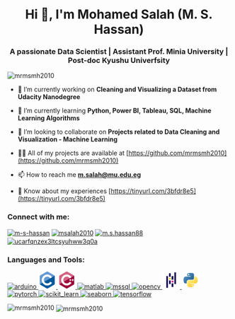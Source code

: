 <h1 align="center">Hi 👋, I'm Mohamed Salah (M. S. Hassan)</h1>
<h3 align="center">A passionate Data Scientist | Assistant Prof. Minia University | Post-doc Kyushu Univerfsity</h3>

<p align="left"> <img src="https://komarev.com/ghpvc/?username=mrmsmh2010&label=Profile%20views&color=0e75b6&style=flat" alt="mrmsmh2010" /> </p>

- 🔭 I’m currently working on **Cleaning and Visualizing a Dataset from Udacity Nanodegree**

- 🌱 I’m currently learning **Python, Power BI, Tableau, SQL, Machine Learning Algorithms**

- 👯 I’m looking to collaborate on **Projects related to Data Cleaning and Visualization - Machine Learning**

- 👨‍💻 All of my projects are available at [https://github.com/mrmsmh2010](https://github.com/mrmsmh2010)

- 📫 How to reach me **m.salah@mu.edu.eg**

- 📄 Know about my experiences [https://tinyurl.com/3bfdr8e5](https://tinyurl.com/3bfdr8e5)

<h3 align="left">Connect with me:</h3>
<p align="left">
<a href="https://linkedin.com/in/m-s-hassan" target="blank"><img align="center" src="https://raw.githubusercontent.com/rahuldkjain/github-profile-readme-generator/master/src/images/icons/Social/linked-in-alt.svg" alt="m-s-hassan" height="30" width="40" /></a>
<a href="https://kaggle.com/msalah2010" target="blank"><img align="center" src="https://raw.githubusercontent.com/rahuldkjain/github-profile-readme-generator/master/src/images/icons/Social/kaggle.svg" alt="msalah2010" height="30" width="40" /></a>
<a href="https://fb.com/m.s.hassan88" target="blank"><img align="center" src="https://raw.githubusercontent.com/rahuldkjain/github-profile-readme-generator/master/src/images/icons/Social/facebook.svg" alt="m.s.hassan88" height="30" width="40" /></a>
<a href="https://www.youtube.com/c/ucarfqnzex3ltcsyuhww3q0a" target="blank"><img align="center" src="https://raw.githubusercontent.com/rahuldkjain/github-profile-readme-generator/master/src/images/icons/Social/youtube.svg" alt="ucarfqnzex3ltcsyuhww3q0a" height="30" width="40" /></a>
</p>

<h3 align="left">Languages and Tools:</h3>
<p align="left"> <a href="https://www.arduino.cc/" target="_blank" rel="noreferrer"> <img src="https://cdn.worldvectorlogo.com/logos/arduino-1.svg" alt="arduino" width="40" height="40"/> </a> <a href="https://www.cprogramming.com/" target="_blank" rel="noreferrer"> <img src="https://raw.githubusercontent.com/devicons/devicon/master/icons/c/c-original.svg" alt="c" width="40" height="40"/> </a> <a href="https://www.w3schools.com/cpp/" target="_blank" rel="noreferrer"> <img src="https://raw.githubusercontent.com/devicons/devicon/master/icons/cplusplus/cplusplus-original.svg" alt="cplusplus" width="40" height="40"/> </a> <a href="https://www.mathworks.com/" target="_blank" rel="noreferrer"> <img src="https://upload.wikimedia.org/wikipedia/commons/2/21/Matlab_Logo.png" alt="matlab" width="40" height="40"/> </a> <a href="https://www.microsoft.com/en-us/sql-server" target="_blank" rel="noreferrer"> <img src="https://www.svgrepo.com/show/303229/microsoft-sql-server-logo.svg" alt="mssql" width="40" height="40"/> </a> <a href="https://opencv.org/" target="_blank" rel="noreferrer"> <img src="https://www.vectorlogo.zone/logos/opencv/opencv-icon.svg" alt="opencv" width="40" height="40"/> </a> <a href="https://pandas.pydata.org/" target="_blank" rel="noreferrer"> <img src="https://raw.githubusercontent.com/devicons/devicon/2ae2a900d2f041da66e950e4d48052658d850630/icons/pandas/pandas-original.svg" alt="pandas" width="40" height="40"/> </a> <a href="https://www.python.org" target="_blank" rel="noreferrer"> <img src="https://raw.githubusercontent.com/devicons/devicon/master/icons/python/python-original.svg" alt="python" width="40" height="40"/> </a> <a href="https://pytorch.org/" target="_blank" rel="noreferrer"> <img src="https://www.vectorlogo.zone/logos/pytorch/pytorch-icon.svg" alt="pytorch" width="40" height="40"/> </a> <a href="https://scikit-learn.org/" target="_blank" rel="noreferrer"> <img src="https://upload.wikimedia.org/wikipedia/commons/0/05/Scikit_learn_logo_small.svg" alt="scikit_learn" width="40" height="40"/> </a> <a href="https://seaborn.pydata.org/" target="_blank" rel="noreferrer"> <img src="https://seaborn.pydata.org/_images/logo-mark-lightbg.svg" alt="seaborn" width="40" height="40"/> </a> <a href="https://www.tensorflow.org" target="_blank" rel="noreferrer"> <img src="https://www.vectorlogo.zone/logos/tensorflow/tensorflow-icon.svg" alt="tensorflow" width="40" height="40"/> </a> </p>

<p><img align="left" src="https://github-readme-stats.vercel.app/api/top-langs?username=mrmsmh2010&show_icons=true&locale=en&layout=compact" alt="mrmsmh2010" /></p>

<p>&nbsp;<img align="center" src="https://github-readme-stats.vercel.app/api?username=mrmsmh2010&show_icons=true&locale=en" alt="mrmsmh2010" /></p>
